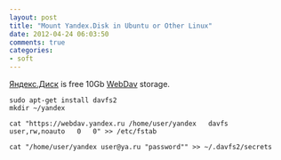 ```yaml
---
layout: post
title: "Mount Yandex.Disk in Ubuntu or Other Linux"
date: 2012-04-24 06:03:50
comments: true
categories: 
- soft
---
```


[Яндекс.Диск](https://disk.yandex.ru/invite/?hash=9GMQ37ZU "Яндекс.Диск") is free 10Gb [WebDav](http://help.yandex.ru/disk/webdav.xml "Доступ к Диску через WebDAV — Яндекс.Помощь. Диск") storage.

    sudo apt-get install davfs2
    mkdir ~/yandex

    cat "https://webdav.yandex.ru /home/user/yandex   davfs   user,rw,noauto   0   0" >> /etc/fstab

    cat "/home/user/yandex user@ya.ru "password"" >> ~/.davfs2/secrets
